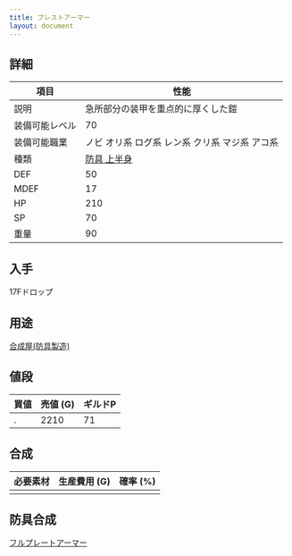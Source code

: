 ```yaml
---
title: ブレストアーマー
layout: document
---
```

## 詳細

|項目|性能|
|---|---|
|説明|急所部分の装甲を重点的に厚くした鎧|
|装備可能レベル|70|
|装備可能職業|ノビ オリ系 ログ系 レン系 クリ系 マジ系 アコ系|
|種類|[防具 上半身](防具(上半身))|
|DEF|50|
|MDEF|17|
|HP|210|
|SP|70|
|重量|90|

## 入手

17Fドロップ

## 用途

[合成屋(防具製造)](合成屋(防具製造))

## 値段

|買値|売値 (G)|ギルドP|
|---|---|---|
|.|2210|71|

## 合成

|必要素材|生産費用 (G)|確率 (%)|
|---|---|---|
||||

## 防具合成

[フルプレートアーマー](フルプレートアーマー)
